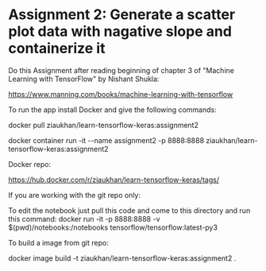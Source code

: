 # Assignment 2: Generate a scatter plot data with nagative slope and containerize it

Do this Assignment after reading beginning of chapter 3 of "Machine Learning with TensorFlow" by Nishant Shukla:

https://www.manning.com/books/machine-learning-with-tensorflow

To run the app install Docker and give the following commands:

docker pull ziaukhan/learn-tensorflow-keras:assignment2

docker container run -it --name assignment2 -p 8888:8888 ziaukhan/learn-tensorflow-keras:assignment2

Docker repo:

https://hub.docker.com/r/ziaukhan/learn-tensorflow-keras/tags/


If you are working with the git repo only:

To edit the notebook just pull this code and come to this directory and run this command:
docker run -it -p 8888:8888 -v $(pwd)/notebooks:/notebooks  tensorflow/tensorflow:latest-py3

To build a image from git repo:

docker image build -t ziaukhan/learn-tensorflow-keras:assignment2 .
